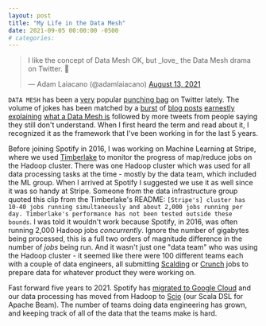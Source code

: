 ```yaml
---
layout: post
title: "My Life in the Data Mesh"
date: 2021-09-05 00:00:00 -0500
# categories:
---
```


<blockquote class="twitter-tweet"><p lang="en" dir="ltr">I like the concept of Data Mesh OK, but _love_ the Data Mesh drama on Twitter. 🍿</p>&mdash; Adam Laiacano (@adamlaiacano) <a href="https://twitter.com/adamlaiacano/status/1426254483764416514?ref_src=twsrc%5Etfw">August 13, 2021</a></blockquote> <script async src="https://platform.twitter.com/widgets.js" charset="utf-8"></script>

`DATA MESH` has been a [very](https://twitter.com/jcristharif/status/1426320304591327234) popular [punching bag](https://twitter.com/bernhardsson/status/1400461693197570051) on Twitter lately. The volume of jokes has been matched by a [burst](https://cnr.sh/essays/what-the-heck-data-mesh) of [blog posts](https://martinfowler.com/articles/data-mesh-principles.html) [earnestly explaining](https://datameshlearning.substack.com/p/okay-but-just-wtf-is-a-data-mesh) [what a Data Mesh is](https://towardsdatascience.com/what-is-a-data-mesh-and-how-not-to-mesh-it-up-210710bb41e0) followed by more tweets from people saying they still don't understand. When I first heard the term and read about it, I recognized it as the framework that I've been working in for the last 5 years.

Before joining Spotify in 2016, I was working on Machine Learning at Stripe, where we used [Timberlake](https://github.com/stripe-archive/timberlake) to monitor the progress of map/reduce jobs on the Hadoop cluster. There was one Hadoop cluster which was used for all data processing tasks at the time - mostly by the data team, which included the ML group. When I arrived at Spotify I suggested we use it as well since it was so handy at Stripe. Someone from the data infrastructure group quoted this clip from the Timberlake's README: `[Stripe's] cluster has 10-40 jobs running simultaneously and about 2,000 jobs running per day. Timberlake's performance has not been tested outside these bounds`. I was told it wouldn't work because Spotify, in 2016, was often running 2,000 Hadoop jobs _concurrently_. Ignore the number of gigabytes being processed, this is a full two orders of magnitude difference in the number of _jobs_ being run. And it wasn't just one "data team" who was using the Hadoop cluster - it seemed like there were 100 different teams each with a couple of data engineers, all submitting [Scalding](github.com/twitter/scalding) or [Crunch](https://crunch.apache.org/) jobs to prepare data for whatever product they were working on.

Fast forward five years to 2021. Spotify has [migrated to Google Cloud](https://cloud.google.com/customers/featured/spotify) and our data processing has moved from Hadoop to [Scio](https://engineering.atspotify.com/2019/05/30/scio-0-7-a-deep-dive/) (our Scala DSL for Apache Beam). The number of teams doing data engineering has grown, and keeping track of all of the data that the teams make is hard.

